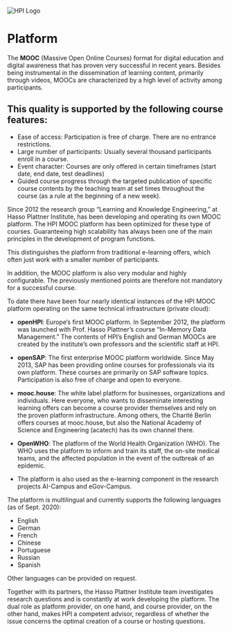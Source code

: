 ![HPI Logo](../img/HPI_Logo.png)

# Platform

The **MOOC** (Massive Open Online Courses) format for digital education and digital awareness that has proven very successful in recent years. Besides being instrumental in the dissemination of learning content, primarily through videos, MOOCs are characterized by a high level of activity among participants.  

## This quality is supported by the following course features:
* Ease of access: Participation is free of charge. There are no entrance restrictions. 
* Large number of participants: Usually several thousand participants enroll in a course. 
* Event character: Courses are only offered in certain timeframes (start date, end date, test deadlines)  
* Guided course progress through the targeted publication of specific course contents by the teaching team at set times throughout the course (as a rule at the beginning of a new week).  

Since 2012 the research group “Learning and Knowledge Engineering,” at Hasso Plattner Institute, has been developing and operating its own MOOC platform. The HPI MOOC platform has been optimized for these type of courses. Guaranteeing high scalability has always been one of the main principles in the development of program functions.  

This distinguishes the platform from traditional e-learning offers, which often just work with a smaller number of participants.  

In addition, the MOOC platform is also very modular and highly configurable. The previously mentioned points are therefore not mandatory for a successful course.  

To date there have been four nearly identical instances of the HPI MOOC platform operating on the same technical infrastructure (private cloud):  

* **openHPI**: Europe‘s first MOOC platform. In September 2012, the platform was launched with Prof. Hasso Plattner’s course “In-Memory Data Management.” The contents of HPI’s English and German MOOCs are created by the institute’s own professors and the scientific staff at HPI. 

* **openSAP**: The first enterprise MOOC platform worldwide. Since May 2013, SAP has been providing online courses for professionals via its own platform. These courses are primarily on SAP software topics. Participation is also free of charge and open to everyone.

* **mooc.house**: The white label platform for businesses, organizations and individuals. Here everyone, who wants to disseminate interesting learning offers can become a course provider themselves and rely on the proven platform infrastructure. Among others, the Charité Berlin offers courses at mooc.house, but also the National Academy of Science and Engineering (acatech) has its own channel there.

* **OpenWHO**: The platform of the World Health Organization (WHO). The WHO uses the platform to inform and train its staff, the on-site medical teams, and the affected population in the event of the outbreak of an epidemic.  

* The platform is also used as the e-learning component in the research projects AI-Campus and eGov-Campus.

The platform is multilingual and currently supports the following languages (as of Sept. 2020): 

* English 
* German 
* French 
* Chinese 
* Portuguese
* Russian
* Spanish

Other languages can be provided on request.  

Together with its partners, the Hasso Plattner Institute team investigates research questions and is constantly at work developing the platform. The dual role as platform provider, on one hand, and course provider, on the other hand, makes HPI a competent advisor, regardless of whether the issue concerns the optimal creation of a course or hosting questions.
